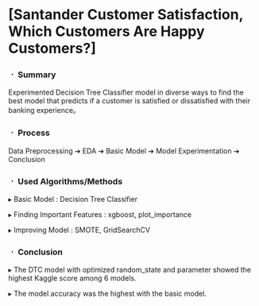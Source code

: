 # [Santander Customer Satisfaction, Which Customers Are Happy Customers?]

### ㆍ Summary

Experimented Decision Tree Classifier model in diverse ways 
to find the best model that predicts if a customer is satisfied or dissatisfied with their banking experience。

### ㆍ Process

Data Preprocessing ➔ EDA ➔ Basic Model ➔ Model Experimentation ➔ Conclusion

### ㆍ Used Algorithms/Methods

▸ Basic Model : Decision Tree Classifier

▸ Finding Important Features : xgboost, plot_importance

▸ Improving Model : SMOTE, GridSearchCV

### ㆍ Conclusion

▸ The DTC model with optimized random_state and parameter showed the highest Kaggle score among 6 models.

▸ The model accuracy was the highest with the basic model.
